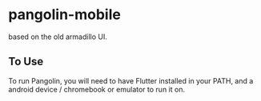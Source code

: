 # pangolin-mobile
based on the old armadillo UI.

## To Use

To run Pangolin, you will need to have Flutter installed in your PATH, and a android device / chromebook or emulator to run it on.
